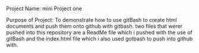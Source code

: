 Project Name: mini Project one

Purpose of Project: To demonstrate how to use gitBash to create html documents and push them onto github with gitbash. two files that werer pushed into this repository are a ReadMe file which i pushed with the use of gitBash and the index.html file which i also used gotbash to push into github with. 
